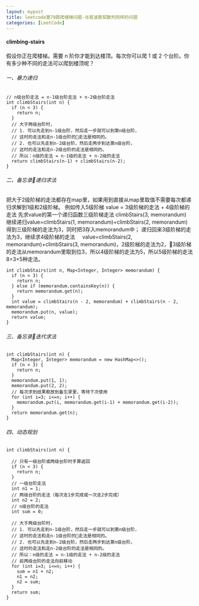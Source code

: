 ```yaml
---
layout: mypost
title: leetcode第70题爬楼梯问题-与斐波那契数列同样的问题
categories: [LeetCode]
---
```


#### climbing-stairs
假设你正在爬楼梯。需要 n 阶你才能到达楼顶。每次你可以爬 1 或 2 个台阶。你有多少种不同的走法可以爬到楼顶呢？

###### 一、暴力递归
```
// n级台阶走法 = n-1级台阶走法 + n-2级台阶走法
int climbStairs(int n) {
  if (n < 3) {
    return n;
  }
  // 大于两级台阶时，
  // 1. 可以先走到n-1级台阶，然后走一步就可以到第n级台阶，
  // 这时的走法和走n-1级台阶的走法是相同的。
  // 2. 也可以先走到n-2级台阶，然后走两步到达第n级台阶，
  // 这时的走法和走n-2级台阶的走法是相同的。
  // 所以：n级的走法 = n-1级的走法 + n-2级的走法
  return climbStairs(n-1) + climbStairs(n-2);
}

```
###### 二、备忘录递归求法
把大于2级阶梯的走法都存在map里，如果用到直接从map里取值不需要每次都递归求解到1级和2级阶梯。
例如传入5级阶梯 value = 3级阶梯的走法 + 4级阶梯的走法
先求value的第一个递归函数三级阶梯走法 climbStairs(3, memorandum)
&nbsp; &nbsp; 继续递归value=climbStairs(1, memorandum)+climbStairs(2, memorandum)得到三级阶梯的走法为3，同时把3存入memorandum中；
递归回来3级阶梯的走法为3，继续求4级阶梯的走法
&nbsp; &nbsp; value=climbStairs(2, memorandum)+climbStairs(3, memorandum)，2级阶梯的走法为2，3级阶梯的走法从memorandum里取到位3，所以4级阶梯的走法为5，所以5级阶梯的走法8=3+5种走法。

```
int climbStairs(int n, Map<Integer, Integer> memorandum) {
  if (n < 3) {
    return n;
  } else if (memorandum.containsKey(n)) {
    return memorandum.get(n);
  }
  int value = climbStairs(n - 2, memorandum) + climbStairs(n - 2, memorandum);
  memorandum.put(n, value);
  return value;
}
```
###### 三、备忘录迭代求法

```
int climbStairs(int n) {
  Map<Integer, Integer> memorandum = new HashMap<>();
  if (n < 3) {
    return n;
  }
  memorandum.put(1, 1);
  memorandum.put(2, 2);
  // 每次求到结果都放到备忘录里，等待下次使用
  for (int i=3; i<=n; i++) {
    memorandum.put(i, memorandum.get(i-1) + memorandum.get(i-2));
  }
  return memorandum.get(n);
}
```

###### 四、动态规划
```
int climbStairs(int n) {

  // 只有一级台阶或两级台阶时手算返回
  if (n < 3) {
    return n;
  }
  // 一级台阶走法
  int n1 = 1;
  // 两级台阶的走法（每次走1步完成或一次走2步完成）
  int n2 = 2;
  // n级台阶的走法
  int sum = 0;

  // 大于两级台阶时，
  // 1. 可以先走到n-1级台阶，然后走一步就可以到第n级台阶，
  // 这时的走法和走n-1级台阶的走法是相同的。
  // 2. 也可以先走到n-2级台阶，然后走两步到达第n级台阶，
  // 这时的走法和走n-2级台阶的走法是相同的。
  // 所以：n级的走法 = n-1级的走法 + n-2级的走法
  // 前两级台阶的走法向前移动
  for (int i=3; i<=n; i++) {
    sum = n1 + n2;
    n1 = n2;
    n2 = sum;
  }
  return sum;
}
```

